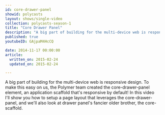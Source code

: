 ```yaml
---
id: core-drawer-panel
showid: polycasts
layout: shows/single-video
collection: polycasts-season-1
title: "Core Drawer Panel"
description: "A big part of building for the multi-device web is responsive design. To make this easy on us, the Polymer team created the core-drawer-panel element, an application scaffold that's responsive by default! In this video I'll show you how to setup a page layout that leverages the core-drawer-panel, and we'll also look at drawer panel's fancier older brother, the core-scaffold."
published: true
youtubeID: GAjpaM4HcCQ

date: 2014-11-17 00:00:00
article:
  written_on: 2015-02-24
  updated_on: 2015-02-24

---
```


A big part of building for the multi-device web is responsive design. To make this easy on us, the Polymer team created the core-drawer-panel element, an application scaffold that's responsive by default! In this video I'll show you how to setup a page layout that leverages the core-drawer-panel, and we'll also look at drawer panel's fancier older brother, the core-scaffold.
